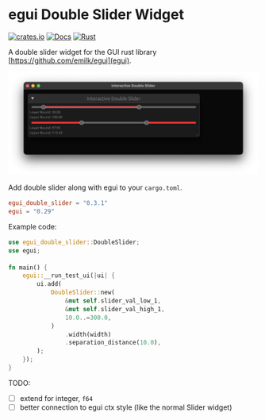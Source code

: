 # egui Double Slider Widget

[![crates.io](https://img.shields.io/crates/v/egui_double_slider.svg)](https://crates.io/crates/egui_double_slider)
[![Docs](https://docs.rs/egui_double_slider/badge.svg)](https://docs.rs/egui_double_slider)
[![Rust](https://github.com/hacknus/egui_double_slider/actions/workflows/rust.yml/badge.svg)](https://github.com/hacknus/egui_double_slider/actions/workflows/rust.yml)

A double slider widget for the GUI rust library [https://github.com/emilk/egui](egui).

![screenshot](screenshot.png)

Add double slider along with egui to your `cargo.toml`.

```toml
egui_double_slider = "0.3.1"
egui = "0.29"
```

Example code:

```rust
use egui_double_slider::DoubleSlider;
use egui;

fn main() {
    egui::__run_test_ui(|ui| {
        ui.add(
            DoubleSlider::new(
                &mut self.slider_val_low_1,
                &mut self.slider_val_high_1,
                10.0..=300.0,
            )
                .width(width)
                .separation_distance(10.0),
        );
    });
}
```

TODO:

- [ ] extend for integer, `f64`
- [ ] better connection to egui ctx style (like the normal Slider widget)